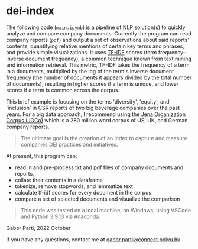 # dei-index

The following code (`main.ipynb`) is a pipeline of NLP solution(s) to quickly analyze and compare company documents. Currently the program can read company reports (`pdf`) and output a set of observations about said reports' contents, quantifying relative mentions of certain key terms and phrases, and provide simple visualizations. It uses [TF-IDF](https://en.wikipedia.org/wiki/Tf%E2%80%93idf) scores (term frequency–inverse document frequency), a common technique known from text mining and information retrieval. This metric, TF-IDF takes the frequency of a term in a documents, multiplied by the log of the term's inverse document frequency (the number of documents it appears divided by the total number of documents), resulting in higher scores if a term is unique, and lower scores if a term is common across the corpus. 

This brief example is focusing on the terms 'diversity', 'equity', and 'inclusion' in CSR reports of two big beverage companies over the past years. For a big data approach, I recommend using the [Jena Organization Corpus (JOCo)](https://www.orga.uni-jena.de/en/corp) which is a 280 million word corpus of US, UK, and German company reports.

>The ultimate goal is the creation of an index to capture and measure companies DEI practices and initiatives. 

At present, this program can:
* read in and pre-process txt and pdf files of company documents and reports, 
* collate their contents in a dataframe
* tokenize, remove stopwords, and lemmatize text
* calculate tf-idf scores for every document in the corpus
* compare a set of selected documents and visualize the comparison

>This code was tested on a local machine, on Windows, using VSCode and Python 3.9.13 via Anaconda.

Gabor Parti, 2022 October

If you have any questions, contact me at gabor.parti@connect.polyu.hk

<!-- ## Examples

All three examples below show a segment of observations from a 200 million-word corpus of company reports, using TF-IDF (term frequency–inverse document frequency) scores:

### Example 1
* [Company reports of 2011 and their mentions of a few key phrases using TF-IDF scores](https://htmlpreview.github.io/?https://github.com/partigabor/dei-index/blob/master/examples/2011.html)

### Example 2
* [3 companies and their focus on 'diversity' and 'inclusion'](https://htmlpreview.github.io/?https://github.com/partigabor/dei-index/blob/master/examples/dei.html)

### Example 3
* [The two cola companies, and the distribution of key terms' tf-idf scores in their reports over the years](https://htmlpreview.github.io/?https://github.com/partigabor/dei-index/blob/master/examples/cola.html) -->
